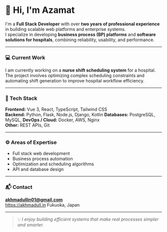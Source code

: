 # 👋 Hi, I'm Azamat

I'm a **Full Stack Developer** with over **two years of professional experience** in building scalable web platforms and enterprise systems.  
I specialize in developing **business process (BP) platforms** and **software solutions for hospitals**, combining reliability, usability, and performance.

---

### 💻 Current Work
I am currently working on a **nurse shift scheduling system** for a hospital.  
The project involves optimizing complex scheduling constraints and automating shift generation to improve hospital workflow efficiency.

---

### 🧠 Tech Stack
**Frontend:** Vue 3, React, TypeScript, Tailwind CSS  
**Backend:** Python, Flask, Node.js, Django, Kotlin
**Databases:** PostgreSQL, MySQL, 
**DevOps / Cloud:** Docker, AWS, Nginx  
**Other:** REST APIs, Git

---

### ⚙️ Areas of Expertise
- Full stack web development  
- Business process automation  
- Optimization and scheduling algorithms  
- API and database design

---

### 📬 Contact
**akhmadullin01@gmail.com**  
https://akhmadull.in
Fukuoka, Japan  

---

> 💡 *I enjoy building efficient systems that make real processes simpler and smarter.*
